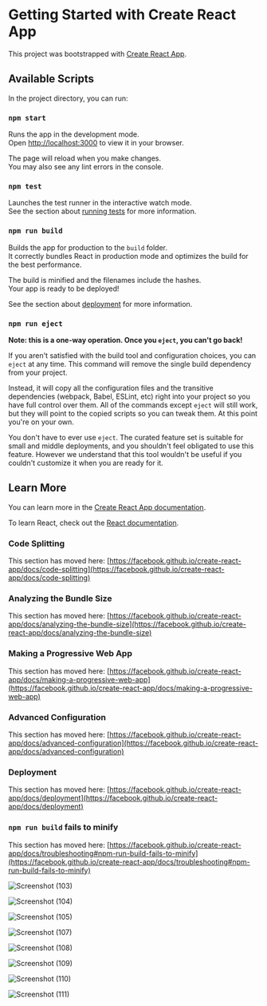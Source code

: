 # Getting Started with Create React App

This project was bootstrapped with [Create React App](https://github.com/facebook/create-react-app).

## Available Scripts

In the project directory, you can run:

### `npm start`

Runs the app in the development mode.\
Open [http://localhost:3000](http://localhost:3000) to view it in your browser.

The page will reload when you make changes.\
You may also see any lint errors in the console.

### `npm test`

Launches the test runner in the interactive watch mode.\
See the section about [running tests](https://facebook.github.io/create-react-app/docs/running-tests) for more information.

### `npm run build`

Builds the app for production to the `build` folder.\
It correctly bundles React in production mode and optimizes the build for the best performance.

The build is minified and the filenames include the hashes.\
Your app is ready to be deployed!

See the section about [deployment](https://facebook.github.io/create-react-app/docs/deployment) for more information.

### `npm run eject`

**Note: this is a one-way operation. Once you `eject`, you can't go back!**

If you aren't satisfied with the build tool and configuration choices, you can `eject` at any time. This command will remove the single build dependency from your project.

Instead, it will copy all the configuration files and the transitive dependencies (webpack, Babel, ESLint, etc) right into your project so you have full control over them. All of the commands except `eject` will still work, but they will point to the copied scripts so you can tweak them. At this point you're on your own.

You don't have to ever use `eject`. The curated feature set is suitable for small and middle deployments, and you shouldn't feel obligated to use this feature. However we understand that this tool wouldn't be useful if you couldn't customize it when you are ready for it.

## Learn More

You can learn more in the [Create React App documentation](https://facebook.github.io/create-react-app/docs/getting-started).

To learn React, check out the [React documentation](https://reactjs.org/).

### Code Splitting

This section has moved here: [https://facebook.github.io/create-react-app/docs/code-splitting](https://facebook.github.io/create-react-app/docs/code-splitting)

### Analyzing the Bundle Size

This section has moved here: [https://facebook.github.io/create-react-app/docs/analyzing-the-bundle-size](https://facebook.github.io/create-react-app/docs/analyzing-the-bundle-size)

### Making a Progressive Web App

This section has moved here: [https://facebook.github.io/create-react-app/docs/making-a-progressive-web-app](https://facebook.github.io/create-react-app/docs/making-a-progressive-web-app)

### Advanced Configuration

This section has moved here: [https://facebook.github.io/create-react-app/docs/advanced-configuration](https://facebook.github.io/create-react-app/docs/advanced-configuration)

### Deployment

This section has moved here: [https://facebook.github.io/create-react-app/docs/deployment](https://facebook.github.io/create-react-app/docs/deployment)

### `npm run build` fails to minify

This section has moved here: [https://facebook.github.io/create-react-app/docs/troubleshooting#npm-run-build-fails-to-minify](https://facebook.github.io/create-react-app/docs/troubleshooting#npm-run-build-fails-to-minify)

![Screenshot (103)](https://github.com/AishwaryaPandey987/PGLife/assets/98407417/e73c0a94-edfc-41eb-95de-017be510683c)


![Screenshot (104)](https://github.com/AishwaryaPandey987/PGLife/assets/98407417/b5a3dbd6-f1ca-4cbd-986a-9178943877fc)

![Screenshot (105)](https://github.com/AishwaryaPandey987/PGLife/assets/98407417/2ea60834-fc42-4820-943e-f61adc13a3db)


![Screenshot (107)](https://github.com/AishwaryaPandey987/PGLife/assets/98407417/080bc7fb-1ec5-4dd3-a2fc-826a80ae8b11)


![Screenshot (108)](https://github.com/AishwaryaPandey987/PGLife/assets/98407417/151e7418-2a3d-46cc-a934-2a80c9cc6da8)

![Screenshot (109)](https://github.com/AishwaryaPandey987/PGLife/assets/98407417/f6b5fe8a-3705-4274-8d97-0ef979e33a10)



![Screenshot (110)](https://github.com/AishwaryaPandey987/PGLife/assets/98407417/0cfa2f18-f348-4a3b-b90a-a0adf0178cc9)


![Screenshot (111)](https://github.com/AishwaryaPandey987/PGLife/assets/98407417/1341eec5-84b1-4fc3-9a58-8ca9ffac0770)
